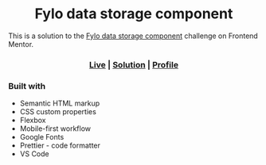<h1 align='center'>Fylo data storage component</h1>

This is a solution to the [Fylo data storage component](https://www.frontendmentor.io/challenges/fylo-data-storage-component-1dZPRbV5n) challenge on Frontend Mentor.

<h3 align='center'>
<a href="">Live</a>
| <a href="">Solution</a>
| <a href="https://www.frontendmentor.io/profile/logic23dev">Profile</a>
</h3>

### Built with

- Semantic HTML markup
- CSS custom properties
- Flexbox
- Mobile-first workflow
- Google Fonts
- Prettier - code formatter
- VS Code
